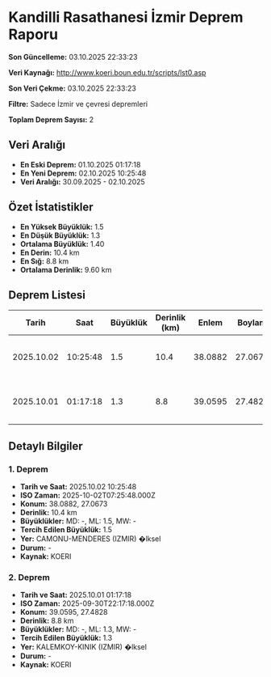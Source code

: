 # Kandilli Rasathanesi İzmir Deprem Raporu

**Son Güncelleme:** 03.10.2025 22:33:23

**Veri Kaynağı:** http://www.koeri.boun.edu.tr/scripts/lst0.asp

**Son Veri Çekme:** 03.10.2025 22:33:23

**Filtre:** Sadece İzmir ve çevresi depremleri

**Toplam Deprem Sayısı:** 2

## Veri Aralığı

- **En Eski Deprem:** 01.10.2025 01:17:18
- **En Yeni Deprem:** 02.10.2025 10:25:48
- **Veri Aralığı:** 30.09.2025 - 02.10.2025

## Özet İstatistikler

- **En Yüksek Büyüklük:** 1.5
- **En Düşük Büyüklük:** 1.3
- **Ortalama Büyüklük:** 1.40
- **En Derin:** 10.4 km
- **En Sığ:** 8.8 km
- **Ortalama Derinlik:** 9.60 km

## Deprem Listesi

| Tarih | Saat | Büyüklük | Derinlik (km) | Enlem | Boylam | Konum | Durum |
|-------|------|----------|---------------|-------|--------|-------|-------|
| 2025.10.02 | 10:25:48 | 1.5 | 10.4 | 38.0882 | 27.0673 | CAMONU-MENDERES (IZMIR) �lksel | - |
| 2025.10.01 | 01:17:18 | 1.3 | 8.8 | 39.0595 | 27.4828 | KALEMKOY-KINIK (IZMIR) �lksel | - |

## Detaylı Bilgiler

### 1. Deprem

- **Tarih ve Saat:** 2025.10.02 10:25:48
- **ISO Zaman:** 2025-10-02T07:25:48.000Z
- **Konum:** 38.0882, 27.0673
- **Derinlik:** 10.4 km
- **Büyüklükler:** MD: -, ML: 1.5, MW: -
- **Tercih Edilen Büyüklük:** 1.5
- **Yer:** CAMONU-MENDERES (IZMIR) �lksel
- **Durum:** -
- **Kaynak:** KOERI

### 2. Deprem

- **Tarih ve Saat:** 2025.10.01 01:17:18
- **ISO Zaman:** 2025-09-30T22:17:18.000Z
- **Konum:** 39.0595, 27.4828
- **Derinlik:** 8.8 km
- **Büyüklükler:** MD: -, ML: 1.3, MW: -
- **Tercih Edilen Büyüklük:** 1.3
- **Yer:** KALEMKOY-KINIK (IZMIR) �lksel
- **Durum:** -
- **Kaynak:** KOERI

